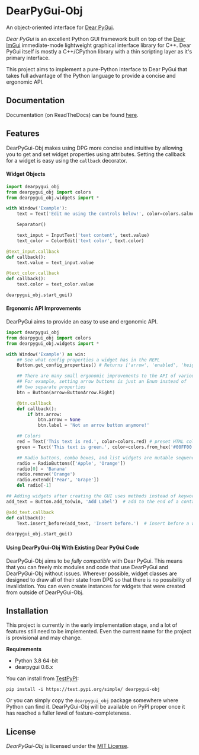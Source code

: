 # DearPyGui-Obj
An object-oriented interface for [Dear PyGui](https://github.com/hoffstadt/DearPyGui).

*Dear PyGui* is an excellent Python GUI framework built on top of the [Dear ImGui](https://github.com/ocornut/imgui) immediate-mode lightweight graphical interface library for C++. Dear PyGui itself is mostly a C++/CPython library with a thin scripting layer as it's primary interface.

This project aims to implement a pure-Python interface to Dear PyGui that takes full advantage of the Python language to provide a concise and ergonomic API.

## Documentation
Documentation (on ReadTheDocs) can be found [here](https://dearpygui-obj.readthedocs.io/en/latest/index.html).

## Features
DearPyGui-Obj makes using DPG more concise and intuitive by allowing you to get and set widget properties using attributes. Setting the callback for a
widget is easy using the `callback` decorator.

#### Widget Objects

``` python
import dearpygui_obj
from dearpygui_obj import colors
from dearpygui_obj.widgets import *

with Window('Example'):
    text = Text('Edit me using the controls below!', color=colors.salmon)

    Separator()

    text_input = InputText('text content', text.value)
    text_color = ColorEdit('text color', text.color)

@text_input.callback
def callback():
    text.value = text_input.value

@text_color.callback
def callback():
    text.color = text_color.value

dearpygui_obj.start_gui()
```

#### Ergonomic API Improvements

DearPyGui aims to provide an easy to use and ergonomic API.
``` python
import dearpygui_obj
from dearpygui_obj import colors
from dearpygui_obj.widgets import *

with Window('Example') as win:
    ## See what config properties a widget has in the REPL
    Button.get_config_properties() # Returns ['arrow', 'enabled', 'height', ...]

    ## There are many small ergonomic improvements to the API of various widgets
    ## For example, setting arrow buttons is just an Enum instead of 
    ## two separate properties
    btn = Button(arrow=ButtonArrow.Right)

    @btn.callback
    def callback():
        if btn.arrow:
            btn.arrow = None
            btn.label = 'Not an arrow button anymore!'

    ## Colors
    red = Text('This text is red.', color=colors.red) # preset HTML colors
    green = Text('This text is green.', color=colors.from_hex('#00FF00'))

    ## Radio buttons, combo boxes, and list widgets are mutable sequences
    radio = RadioButtons(['Apple', 'Orange'])
    radio[0] = 'Banana'
    radio.remove('Orange')
    radio.extend(['Pear', 'Grape'])
    del radio[-1]

## Adding widgets after creating the GUI uses methods instead of keywords
add_text = Button.add_to(win, 'Add Label')  # add to the end of a container

@add_text.callback
def callback():
    Text.insert_before(add_text, 'Insert before.')  # insert before a widget

dearpygui_obj.start_gui()
```

#### Using DearPyGui-Obj With Existing Dear PyGui Code
DearPyGui-Obj aims to be *fully compatible* with Dear PyGui. This means that you can freely mix modules and code that use DearPyGui and DearPyGui-Obj without issues. Wherever possible, widget classes are designed to draw all of their state from DPG so that there is no possibility of invalidation. You can even create instances for widgets that were created from outside of DearPyGui-Obj. 

## Installation
This project is currently in the early implementation stage, and a lot of features still need to be implemented. Even the current name for the project is provisional and may change.

**Requirements**
- Python 3.8 64-bit
- dearpygui 0.6.x

You can install from [TestPyPI](https://test.pypi.org/project/dearpygui-obj/):
```
pip install -i https://test.pypi.org/simple/ dearpygui-obj
```

Or you can simply copy the `dearpygui_obj` package somewhere where Python can find it. 
DearPyGui-Obj will be available on PyPI proper once it has reached a fuller level of feature-completeness.

## License

*DearPyGui-Obj* is licensed under the [MIT License](https://github.com/mwerezak/DearPyGui-Obj/blob/master/LICENSE).
